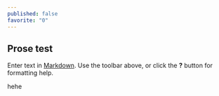```yaml
---
published: false
favorite: "0"
---
```


## Prose test

Enter text in [Markdown](http://daringfireball.net/projects/markdown/). Use the toolbar above, or click the **?** button for formatting help.
<!--more-->
hehe